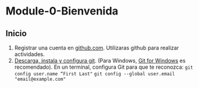 # Module-0-Bienvenida

## Inicio

1. Registrar una cuenta en [github.com](https://github.com/). Utilizaras github para realizar actividades. 
2. [Descarga, instala y configura git](https://git-scm.com/). (Para Windows, [Git for Windows](https://gitforwindows.org/) es recomendado).  En un terminal, configura Git para que te reconozca:
`git config user.name “First Last"`
`git config --global user.email "email@example.com"`
